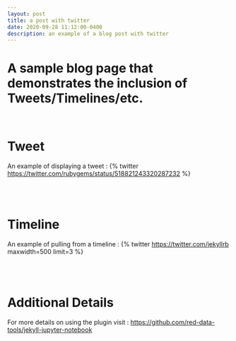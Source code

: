 ```yaml
---
layout: post
title: a post with twitter
date: 2020-09-28 11:12:00-0400
description: an example of a blog post with twitter
---
```

# A sample blog page that demonstrates the inclusion of Tweets/Timelines/etc.

<br />

# Tweet
An example of displaying a tweet :
{% twitter https://twitter.com/rubygems/status/518821243320287232 %}
<br />
<br />
<br />
<br />
# Timeline
An example of pulling from a timeline :
{% twitter https://twitter.com/jekyllrb maxwidth=500 limit=3 %}
<br />
<br />
<br />
<br />
# Additional Details
For more details on using the plugin visit : https://github.com/red-data-tools/jekyll-jupyter-notebook
